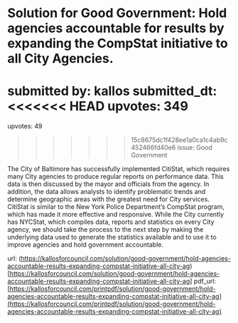 # Solution for Good Government: Hold agencies accountable for results by expanding the CompStat initiative to all City Agencies. #

submitted by: kallos
submitted_dt: 
<<<<<<< HEAD
upvotes: 349
=======
upvotes: 49
>>>>>>> 15c8675dc1f428ee1a0ca1c4ab9c452466fd40e6
issue: Good Government

The City of Baltimore has successfully implemented CitiStat, which requires many City agencies to produce regular reports on performance data. This data is then discussed by the mayor and officials from the agency. In addition, the data allows analysts to identify problematic trends and determine geographic areas with the greatest need for City services. CitiStat is similar to the New York Police Department’s CompStat program, which has made it more effective and responsive. While the City currently has NYCStat, which compiles data, reports and statistics on every City agency, we should take the process to the next step by making the underlying data used to generate the statistics available and to use it to improve agencies and hold government accountable.

url: (https://kallosforcouncil.com/solution/good-government/hold-agencies-accountable-results-expanding-compstat-initiative-all-city-ag)[https://kallosforcouncil.com/solution/good-government/hold-agencies-accountable-results-expanding-compstat-initiative-all-city-ag]
pdf_url: [https://kallosforcouncil.com/printpdf/solution/good-government/hold-agencies-accountable-results-expanding-compstat-initiative-all-city-ag](https://kallosforcouncil.com/printpdf/solution/good-government/hold-agencies-accountable-results-expanding-compstat-initiative-all-city-ag)